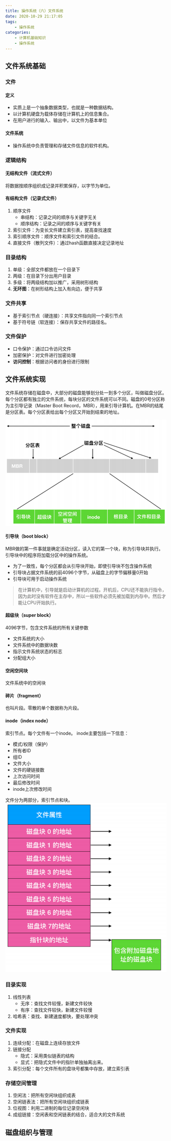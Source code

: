 ```yaml
---
title: 操作系统（六）文件系统
date: 2020-10-29 21:17:05
tags: 
    - 操作系统
categories:
    - 计算机基础知识
    - 操作系统
---
```

## 文件系统基础

### 文件

#### 定义
+ 实质上是一个抽象数据类型，也就是一种数据结构。
+ 以计算机硬盘为载体存储在计算机上的信息集合。
+ 在用户进行的输入、输出中，以文件为基本单位

#### 文件系统
+ 操作系统中负责管理和存储文件信息的软件机构。

### 逻辑结构

#### 无结构文件（流式文件）
将数据按顺序组织成记录并积累保存，以字节为单位。
#### 有结构文件（记录式文件）
1. 顺序文件
    + 串结构：记录之间的顺序与关键字无关
    + 顺序结构：记录之间的顺序与关键字有关
2. 索引文件：为变长文件建立索引表，提高查找速度
3. 索引顺序文件：顺序文件和索引文件的结合。
4. 直接文件（散列文件）：通过hash函数直接决定记录地址

### 目录结构
1. 单级：全部文件都放在一个目录下
2. 两级：在目录下分出用户目录
3. 多级：将两级结构加以推广，采用树形结构
4. **无环图**：在树形结构上加入有向边，便于共享

### 文件共享

+ 基于索引节点（硬连接）：共享文件指向同一个索引节点
+ 基于符号链（软连接）：保存共享文件的路径名。


### 文件保护

+ 口令保护：通过口令访问文件
+ 加密保护：对文件进行加密处理
+ **访问控制**：根据访问者的身份进行限制


## 文件系统实现
文件系统存储在磁盘中，大部分的磁盘能够划分处一到多个分区，叫做磁盘分区。每个分区都有独立的文件系统，每块分区的文件系统可以不同。磁盘的0号分区称为主引导记录（Master Boot Record，MBR），用来引导计算机。在MBR的结尾是分区表。每个分区表给出每个分区又开始到结束的地址。

![](https://raw.githubusercontent.com/Yqzzxlj/Image-Hosting/master/%E7%A3%81%E7%9B%98%E5%88%86%E5%8C%BA%E5%B8%83%E5%B1%80.png)

#### 引导块（boot block）
MBR做的第一件事就是确定活动分区，读入它的第一个块，称为引导块并执行。引导块中的程序将加载分区中的操作系统。
+ 为了一致性，每个分区都会从引导块开始，即使引导块不包含操作系统
+ 引导块占据文件系统的前4096个字节，从磁盘上的字节偏移量0开始
+ 引导块可用于启动操作系统

> 在计算机中，引导就是启动计算机的过程。开机后，CPU还不能执行指令，因为此时没有软件在主存中，所以一些软件必须先被加载到内存中。然后才能让CPU开始执行。

#### 超级块（super block）
4096字节，包含文件系统的所有关键参数
+ 文件系统的大小
+ 文件系统中的数据块数
+ 指示文件系统状态的标志
+ 分配组大小

#### 空闲空间块
文件系统中的空闲块

#### 碎片（fragment）
也叫片段。零散的单个数据称为片段。

#### inode（index node）
索引节点。每个文件有一个inode。
inode主要包括一下信息：
+ 模式/权限（保护）
+ 所有者ID
+ 组ID
+ 文件大小
+ 文件的硬链接数
+ 上次访问时间
+ 最后修改时间
+ inode上次修改时间

文件分为两部分，索引节点和块。
![](https://raw.githubusercontent.com/Yqzzxlj/Image-Hosting/master/inode%E7%BB%93%E6%9E%84.png)



### 目录实现
1. 线性列表
    + 无序：查找文件较慢，新建文件较快
    + 有序：查找文件较快，新建文件较慢
2. 哈希表：查找、新建速度都快，要处理冲突

### 文件实现
1. 连续分配：在磁盘上连续存放文件
2. 链接分配
    + 隐式：采用类似链表的结构
    + 显式：把隐式文件中的指针单独抽离出来。
3. 索引分配：每个文件所有的盘块号都集中存放，建立索引表

### 存储空间管理
1. 空闲法：把所有空闲块组织成表
2. 空闲链表法：把所有空闲块组织成链表
3. 位视图：利用二进制的每位记录空闲块
4. 成组链接：空闲表和空闲链表的结合，适合大的文件系统

## 磁盘组织与管理